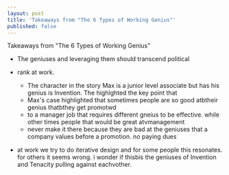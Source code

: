 ```yaml
---
layout: post
title: 'Takeaways from "The 6 Types of Working Genius"'
published: false
---
```


Takeaways from "The 6 Types of Working Genius"

* The geniuses and leveraging them should transcend political
* rank at work.
  * The character in the story Max is a junior level associate but has
   his genius is Invention. The highlghted the key point that
  * Max's case highlighted that sometimes people are so good atbtheir genius thatbthey get promotwd
  * to a manager job that requires different gneius to be effective. while other times people that would be great atvmanagement
  * never make it there because they are bad at the geniuses that a company values before a promotion. no paying dues
 
* at work we try to do iterative design and for some people this resonates. for others it seems wrong. i wonder if thisbis the geniuses of Invention and Tenacity pulling against eachvother.
